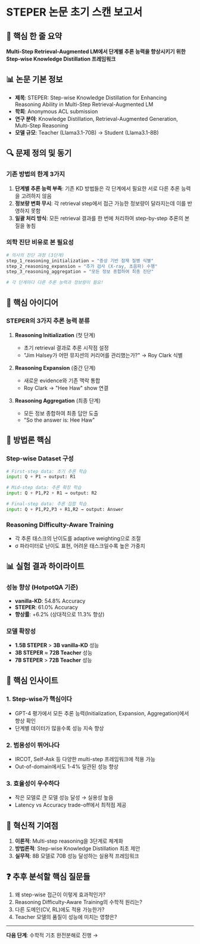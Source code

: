 # STEPER 논문 초기 스캔 보고서

## 🎯 핵심 한 줄 요약
**Multi-Step Retrieval-Augmented LM에서 단계별 추론 능력을 향상시키기 위한 Step-wise Knowledge Distillation 프레임워크**

## 📊 논문 기본 정보
- **제목**: STEPER: Step-wise Knowledge Distillation for Enhancing Reasoning Ability in Multi-Step Retrieval-Augmented LM
- **학회**: Anonymous ACL submission
- **연구 분야**: Knowledge Distillation, Retrieval-Augmented Generation, Multi-Step Reasoning
- **모델 규모**: Teacher (Llama3.1-70B) → Student (Llama3.1-8B)

## 🔍 문제 정의 및 동기
### 기존 방법의 한계 3가지
1. **단계별 추론 능력 부족**: 기존 KD 방법들은 각 단계에서 필요한 서로 다른 추론 능력을 고려하지 않음
2. **정보량 변화 무시**: 각 retrieval step에서 접근 가능한 정보량이 달라지는데 이를 반영하지 못함
3. **일괄 처리 방식**: 모든 retrieval 결과를 한 번에 처리하여 step-by-step 추론의 본질을 놓침

### 의학 진단 비유로 본 필요성
```python
# 의사의 진단 과정 (3단계)
step_1_reasoning_initialization = "증상 기반 잠재 질병 식별"
step_2_reasoning_expansion = "추가 검사 (X-ray, 초음파) 수행" 
step_3_reasoning_aggregation = "모든 정보 종합하여 최종 진단"

# 각 단계마다 다른 추론 능력과 정보량이 필요!
```

## 🧠 핵심 아이디어
### STEPER의 3가지 추론 능력 분류
1. **Reasoning Initialization** (첫 단계)
   - 초기 retrieval 결과로 추론 시작점 설정
   - "Jim Halsey가 어떤 뮤지션의 커리어를 관리했는가?" → Roy Clark 식별

2. **Reasoning Expansion** (중간 단계)  
   - 새로운 evidence와 기존 맥락 통합
   - Roy Clark → "Hee Haw" show 연결

3. **Reasoning Aggregation** (최종 단계)
   - 모든 정보 종합하여 최종 답안 도출
   - "So the answer is: Hee Haw"

## 📐 방법론 핵심
### Step-wise Dataset 구성
```python
# First-step data: 초기 추론 학습
input: Q + P1 → output: R1

# Mid-step data: 추론 확장 학습  
input: Q + P1,P2 + R1 → output: R2

# Final-step data: 추론 집합 학습
input: Q + P1,P2,P3 + R1,R2 → output: Answer
```

### Reasoning Difficulty-Aware Training
- 각 추론 태스크의 난이도를 adaptive weighting으로 조절
- σ 파라미터로 난이도 표현, 어려운 태스크일수록 높은 가중치

## 📊 실험 결과 하이라이트
### 성능 향상 (HotpotQA 기준)
- **vanilla-KD**: 54.8% Accuracy
- **STEPER**: 61.0% Accuracy  
- **향상률**: +6.2% (상대적으로 11.3% 향상)

### 모델 확장성
- **1.5B STEPER** > **3B vanilla-KD** 성능
- **3B STEPER** ≈ **72B Teacher** 성능
- **7B STEPER** > **72B Teacher** 성능

## 🔬 핵심 인사이트
### 1. Step-wise가 핵심이다
- GPT-4 평가에서 모든 추론 능력(Initialization, Expansion, Aggregation)에서 향상 확인
- 단계별 데이터가 많을수록 성능 지속 향상

### 2. 범용성이 뛰어나다  
- IRCOT, Self-Ask 등 다양한 multi-step 프레임워크에 적용 가능
- Out-of-domain에서도 1-4% 일관된 성능 향상

### 3. 효율성이 우수하다
- 작은 모델로 큰 모델 성능 달성 → 실용성 높음
- Latency vs Accuracy trade-off에서 최적점 제공

## 🚀 혁신적 기여점
1. **이론적**: Multi-step reasoning을 3단계로 체계화
2. **방법론적**: Step-wise Knowledge Distillation 최초 제안  
3. **실무적**: 8B 모델로 70B 성능 달성하는 실용적 프레임워크

## ❓ 추후 분석할 핵심 질문들
1. 왜 step-wise 접근이 이렇게 효과적인가?
2. Reasoning Difficulty-Aware Training의 수학적 원리는?
3. 다른 도메인(CV, RL)에도 적용 가능한가?
4. Teacher 모델의 품질이 성능에 미치는 영향은?

---
**다음 단계**: 수학적 기초 완전분해로 진행 →